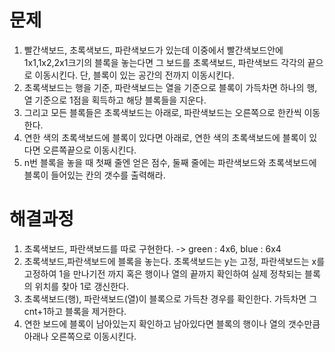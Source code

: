 # 문제
1. 빨간색보드, 초록색보드, 파란색보드가 있는데 이중에서 빨간색보드안에 1x1,1x2,2x1크기의 블록을 놓는다면 그 보드를 초록색보드, 파란색보드
   각각의 끝으로 이동시킨다. 단, 블록이 있는 공간의 전까지 이동시킨다.
2. 초록색보드는 행을 기준, 파란색보드는 열을 기준으로 블록이 가득차면 하나의 행,열 기준으로 1점을 획득하고 해당 블록들을 지운다.
3. 그리고 모든 블록들은 초록색보드는 아래로, 파란색보드는 오른쪽으로 한칸씩 이동한다.
4. 연한 색의 초록색보드에 블록이 있다면 아래로, 연한 색의 초록색보드에 블록이 있다면 오른쪽끝으로 이동시킨다.
5. n번 블록을 놓을 때 첫째 줄엔 얻은 점수, 둘째 줄에는 파란색보드와 초록색보드에 블록이 들어있는 칸의 갯수를 출력해라.



# 해결과정
1. 초록색보드, 파란색보드를 따로 구현한다. -> green : 4x6, blue : 6x4
2. 초록색보드,파란색보드에 블록을 놓는다. 초록색보드는 y는 고정, 파란색보드는 x를 고정하여 1을 만나기전 까지 혹은 행이나 열의 끝까지 확인하여
   실제 정착되는 블록의 위치를 찾아 1로 갱신한다.
3. 초록색보드(행), 파란색보드(열)이 블록으로 가득찬 경우를 확인한다. 가득차면 그 cnt+1하고 블록을 제거한다.
4. 연한 보드에 블록이 남아있는지 확인하고 남아있다면 블록의 행이나 열의 갯수만큼 아래나 오른쪽으로 이동시킨다.